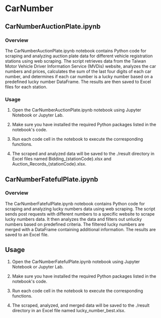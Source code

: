 # CarNumber
## CarNumberAuctionPlate.ipynb
### Overview
The CarNumberAuctionPlate.ipynb notebook contains Python code for scraping and analyzing auction plate data for different vehicle registration stations using web scraping. The script retrieves data from the Taiwan Motor Vehicle Driver Information Service (MVDis) website, analyzes the car numbers and prices, calculates the sum of the last four digits of each car number, and determines if each car number is a lucky number based on a predefined lucky number DataFrame. The results are then saved to Excel files for each station.

### Usage
1. Open the CarNumberAuctionPlate.ipynb notebook using Jupyter Notebook or Jupyter Lab.

2. Make sure you have installed the required Python packages listed in the notebook's code.

3. Run each code cell in the notebook to execute the corresponding functions.

4. The scraped and analyzed data will be saved to the ./result directory in Excel files named Bidding_{stationCode}.xlsx and Auction_Records_{stationCode}.xlsx.

## CarNumberFatefulPlate.ipynb
### Overview
The CarNumberFatefulPlate.ipynb notebook contains Python code for scraping and analyzing lucky numbers data using web scraping. The script sends post requests with different numbers to a specific website to scrape lucky numbers data. It then analyzes the data and filters out unlucky numbers based on predefined criteria. The filtered lucky numbers are merged with a DataFrame containing additional information. The results are saved to an Excel file.

## Usage
1. Open the CarNumberFatefulPlate.ipynb notebook using Jupyter Notebook or Jupyter Lab.

2. Make sure you have installed the required Python packages listed in the notebook's code.

3. Run each code cell in the notebook to execute the corresponding functions.

4. The scraped, analyzed, and merged data will be saved to the ./result directory in an Excel file named lucky_number_best.xlsx.
